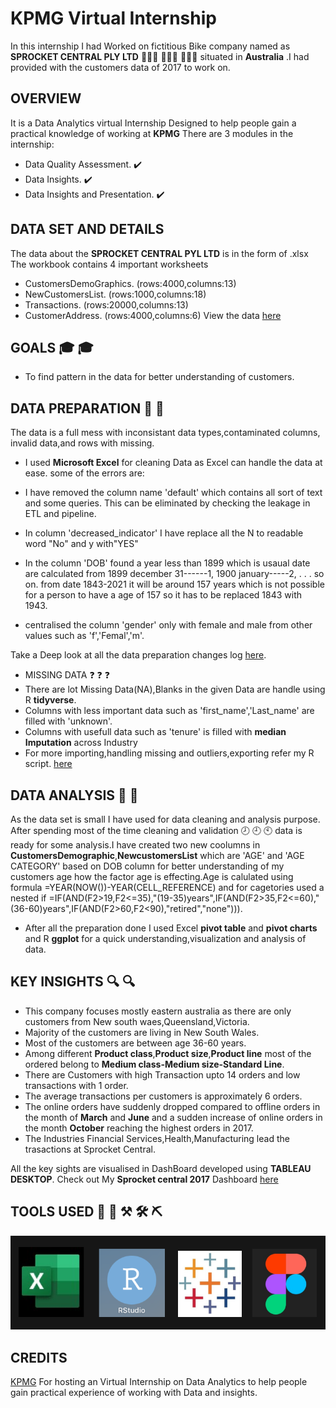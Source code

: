 # KPMG Virtual Internship
In this internship I had Worked on fictitious Bike company named as **SPROCKET CENTRAL PLY LTD** 🚴🏿‍♂️ 🚴🏿‍♂️ 🚴🏿‍♂️ situated in **Australia** .I had provided with the customers data of 2017 to work on.

## OVERVIEW
 It is a Data Analytics virtual Internship Designed to help people gain a practical knowledge of working at **KPMG**
 There are 3 modules in the internship:
 * Data Quality Assessment. ✔️
 * Data Insights. ✔️
 * Data Insights and Presentation. ✔️
 
## DATA SET AND DETAILS 
The data about the **SPROCKET CENTRAL PYL LTD** is in the form of .xlsx
The workbook contains 4 important worksheets
* CustomersDemoGraphics. (rows:4000,columns:13)
* NewCustomersList. (rows:1000,columns:18)
* Transactions. (rows:20000,columns:13)
* CustomerAddress. (rows:4000,columns:6)
View the data [here](https://github.com/dolidsvn/KPMG-Virtual-Internship/tree/main/Raw%20DataSet)
## GOALS 🎓 🎓
* To find pattern in the data for better understanding of customers. 

## DATA PREPARATION 🧽 🧽
The data is a full mess with inconsistant data types,contaminated columns,
invalid data,and rows with missing.
* I used **Microsoft Excel** for cleaning Data as Excel can handle the data at ease.
some of the errors are:
* I have removed the column name 'default' which contains all sort of text and some queries. 
  This can be eliminated by checking the leakage in ETL and pipeline.
* In column 'decreased_indicator' I have replace all the N to readable word "No" and y with"YES"
* In the column 'DOB' found a year less than 1899 which is usaual date are calculated from 
  1899 december 31------1,
  1900 january-----2,
  .
  .
  .
  so on.
  from date 1843-2021 it will be around 157 years which is not possible for a person to have
  a age of 157 so it has to be replaced 1843 with 1943.

* centralised the column 'gender' only with female and male from other values 
such as 'f','Femal','m'.

Take a Deep look at all the data preparation changes log [here](https://github.com/dolidsvn/KPMG-Virtual-Internship/tree/main/changelog).
* MISSING DATA ❓ ❓ ❓  
* There are lot Missing Data(NA),Blanks in the given Data are handle using R **tidyverse**.
* Columns with less important data such as 'first_name','Last_name' are filled with 'unknown'.
* Columns with usefull data such as 'tenure' is filled with **median Imputation** across Industry
* For more  importing,handling missing and outliers,exporting refer my R script.
 [here](https://github.com/dolidsvn/KPMG-Virtual-Internship/tree/main/R%20scripts) 

##  DATA ANALYSIS 🔭 🔬
As the data set is small I have used for data cleaning and analysis purpose.
 After spending most of the time cleaning and validation 🕗 🕘 🕙  data is ready for some analysis.I have created two new coolumns in **CustomersDemographic**,**NewcustomersList**
 which are 'AGE' and 'AGE CATEGORY' based on DOB column for better understanding of my customers age how the factor age is effecting.Age is calulated using formula
=YEAR(NOW())-YEAR(CELL_REFERENCE) and for cagetories used a nested if =IF(AND(F2>19,F2<=35),"(19-35)years",IF(AND(F2>35,F2<=60),"(36-60)years",IF(AND(F2>60,F2<90),"retired","none"))).
* After all the preparation done I used Excel **pivot table** and **pivot charts** and R **ggplot** for a quick understanding,visualization and analysis of data.



## KEY INSIGHTS 🔍 🔍
* This company focuses mostly eastern australia as there are only customers from New south waes,Queensland,Victoria.
* Majority of the customers are living in New South Wales.
* Most of the customers are between age 36-60 years.
* Among different **Product class**,**Product size**,**Product line** most of the ordered belong to **Medium class-Medium size-Standard Line**.
* There are Customers with high Transaction upto 14 orders and low transactions with 1 order.
* The average transactions per customers is approximately 6 orders.
* The online orders have suddenly dropped compared to offline orders in the month of **March** and **June** and a sudden increase of online orders in the month **October** reaching the highest orders in 2017.
* The Industries Financial Services,Health,Manufacturing lead the trasactions at Sprocket Central.

All the key sights are visualised in DashBoard developed using **TABLEAU DESKTOP**.
Check out My **Sprocket central 2017**  Dashboard [here](https://public.tableau.com/app/profile/doli.sai.vivek.nath/viz/SprocketCentral2017/Dashboard1)

## TOOLS USED 🔧 🔨 ⚒ 🛠 ⛏

![TOOLS](https://github.com/dolidsvn/KPMG-Virtual-Internship/blob/main/images/tools.png)

## CREDITS
[KPMG](https://www.theforage.com/virtual-internships/theme/m7W4GMqeT3bh9Nb2c/KPMG-Data-Analytics-Virtual-Internship) For hosting an Virtual Internship on Data Analytics to help people gain practical experience of working with Data and insights.






































 
